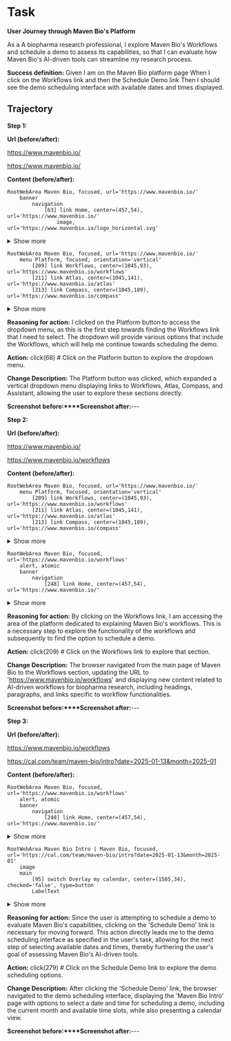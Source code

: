 # Task

**User Journey through Maven Bio's Platform**

As a A biopharma research professional,
I explore Maven Bio's Workflows and schedule a demo to assess its capabilities,
so that I can evaluate how Maven Bio's AI-driven tools can streamline my research process.

**Success definition:** Given I am on the Maven Bio platform page
When I click on the Workflows link and then the Schedule Demo link
Then I should see the demo scheduling interface with available dates and times displayed.

## Trajectory

**Step 1:**

**Url (before/after):** 

https://www.mavenbio.io/

https://www.mavenbio.io/

**Content (before/after):** 

```
RootWebArea Maven Bio, focused, url='https://www.mavenbio.io/'
	banner
		navigation
			[63] link Home, center=(457,54), url='https://www.mavenbio.io/'
				image, url='https://www.mavenbio.io/logo_horizontal.svg'
```
<details><summary>Show more</summary>

```
			[68] button Platform, center=(1045,54), expanded=False, hasPopup='menu', type=button
				paragraph
				image
			[72] link Research, center=(1166,54), url='https://www.mavenbio.io/research/page/1'
			[74] link Pricing, center=(1266,54), url='https://www.mavenbio.io/pricing'
			[80] link Sign in, center=(1370,54), url='https://auth.mavenbio.io/'
			[81] link Book a demo, center=(1499,54), url='https://cal.com/team/maven-bio/intro'
	main
		heading The AI Platform for BioPharma Knowledge Work
		paragraph
			StaticText Domain-specific AI for BioPharma consultants, investors, and in-house teams — reduce manual work and make better decisions
		[89] link Book a Demo, center=(359,532), url='https://cal.com/team/maven-bio/intro'
		navigation
			[95] link Workflows, center=(746,770), url='https://www.mavenbio.io/#workflows'
			[96] link Atlas, center=(888,770), url='https://www.mavenbio.io/#atlas'
			[97] link Compass, center=(1024,770), url='https://www.mavenbio.io/#compass'
			[98] link Assistant, center=(1181,770), url='https://www.mavenbio.io/#assistant'
		image
		heading Maven Workflows
		paragraph
			StaticText Collaborate directly with Maven's AI as it completes defined research tasks for you, in minutes. For example, our clinical data explorer workflow rapidly pulls together and standardizes clinical trial data for multiple assets
		link Collaborate with Maven Workflows, url='https://www.mavenbio.io/workflows'
		image Maven Workflows, url='https://www.mavenbio.io/_next/image?url=https%3A%2F%2Fmaven-bio-public.s3.us-east-1.amazonaws.com%2Fwebsite%2Fmaven_workflows.png&w=1080&q=75'
		separator, orientation='horizontal'
		image
		heading Maven Atlas
		paragraph
			StaticText Accelerate your research with hundreds of interactive indication landscapes. Generate custom landscapes, on demand, when an indication of interest is not available in the pre-built Atlas
		link Research with Maven Atlas, url='https://www.mavenbio.io/atlas'
		image Maven Atlas, url='https://www.mavenbio.io/_next/image?url=https%3A%2F%2Fmaven-bio-public.s3.us-east-1.amazonaws.com%2Fwebsite%2Fmaven_atlas.png&w=1080&q=75'
		separator, orientation='horizontal'
		image
		heading Maven Compass
		paragraph
			StaticText Create precise lists of companies, drugs, trials, and documents via natural language search. Use dozens of filters to refine your results.
		link Search with Maven Compass, url='https://www.mavenbio.io/compass'
		image Maven Compass, url='https://www.mavenbio.io/_next/image?url=https%3A%2F%2Fmaven-bio-public.s3.us-east-1.amazonaws.com%2Fwebsite%2Fmaven_compass.png&w=1080&q=75'
		separator, orientation='horizontal'
		image
		heading Maven Assistant
		paragraph
			StaticText Get instant answers to BioPharma questions, with direct links to primary sources. Answers grounded in the latest information from Maven Bio's curated database of BioPharma industry knowledge.
		link Get clarity with Maven Assistant, url='https://www.mavenbio.io/assistant'
		image Maven Assistant, url='https://www.mavenbio.io/_next/image?url=https%3A%2F%2Fmaven-bio-public.s3.us-east-1.amazonaws.com%2Fwebsite%2Fmaven_assistant.png&w=1080&q=75'
		image
		heading Unlock purpose-built AI research for your team
		paragraph
			StaticText Stop burning hours on manual data hunts — let Maven Bio do the heavy lifting so you can focus on the strategic decisions that drive your business forward.
		link Schedule a Demo, url='https://cal.com/team/maven-bio/intro'
	contentinfo
		image, url='https://www.mavenbio.io/logo_horizontal.svg'
		link, url='https://www.linkedin.com/company/mavenbio'
			image, url='https://www.mavenbio.io/linkedin.svg'
		navigation
			paragraph
				StaticText Platform
			link Maven Workflows, url='https://www.mavenbio.io/workflows'
			link Maven Atlas, url='https://www.mavenbio.io/atlas'
			link Maven Compass, url='https://www.mavenbio.io/compass'
			link Maven Assistant, url='https://www.mavenbio.io/assistant'
			paragraph
				StaticText Resources
			link Research, url='https://www.mavenbio.io/research/page/1'
			link Changelog, url='https://www.mavenbio.io/changelog'
			link Privacy Policy, url='https://www.mavenbio.io/privacy'
			link Terms of Service, url='https://www.mavenbio.io/terms'
		separator, orientation='horizontal'
		paragraph
			StaticText © Copyright
			StaticText 2025
			StaticText . All rights reserved.
	alert, atomic
```
</details>



```
RootWebArea Maven Bio, focused, url='https://www.mavenbio.io/'
	menu Platform, focused, orientation='vertical'
		[209] link Workflows, center=(1045,93), url='https://www.mavenbio.io/workflows'
		[211] link Atlas, center=(1045,141), url='https://www.mavenbio.io/atlas'
		[213] link Compass, center=(1045,189), url='https://www.mavenbio.io/compass'
```
<details><summary>Show more</summary>

```
		[215] link Assistant, center=(1045,237), url='https://www.mavenbio.io/assistant'
```
</details>

**Reasoning for action:** I clicked on the Platform button to access the dropdown menu, as this is the first step towards finding the Workflows link that I need to select. The dropdown will provide various options that include the Workflows, which will help me continue towards scheduling the demo.

**Action:** click(68) # Click on the Platform button to explore the dropdown menu.

**Change Description:** The Platform button was clicked, which expanded a vertical dropdown menu displaying links to Workflows, Atlas, Compass, and Assistant, allowing the user to explore these sections directly.

**Screenshot before:****Screenshot after:**---

**Step 2:**

**Url (before/after):** 

https://www.mavenbio.io/

https://www.mavenbio.io/workflows

**Content (before/after):** 

```
RootWebArea Maven Bio, focused, url='https://www.mavenbio.io/'
	menu Platform, focused, orientation='vertical'
		[209] link Workflows, center=(1045,93), url='https://www.mavenbio.io/workflows'
		[211] link Atlas, center=(1045,141), url='https://www.mavenbio.io/atlas'
		[213] link Compass, center=(1045,189), url='https://www.mavenbio.io/compass'
```
<details><summary>Show more</summary>

```
		[215] link Assistant, center=(1045,237), url='https://www.mavenbio.io/assistant'
```
</details>



```
RootWebArea Maven Bio, focused, url='https://www.mavenbio.io/workflows'
	alert, atomic
	banner
		navigation
			[248] link Home, center=(457,54), url='https://www.mavenbio.io/'
```
<details><summary>Show more</summary>

```
				image, url='https://www.mavenbio.io/logo_horizontal.svg'
			[253] button Platform, center=(1045,54), expanded=False, hasPopup='menu', type=button
				paragraph
				image
			[257] link Research, center=(1166,54), url='https://www.mavenbio.io/research/page/1'
			[259] link Pricing, center=(1266,54), url='https://www.mavenbio.io/pricing'
			[265] link Sign in, center=(1370,54), url='https://auth.mavenbio.io/'
			[266] link Book a demo, center=(1499,54), url='https://cal.com/team/maven-bio/intro'
	main
		image
		StaticText Maven Workflows
		heading AI-Driven Workflows for Rapid BioPharma Research
		paragraph
			StaticText Monitor Maven’s AI as it completes structured research tasks—step by step—in minutes. Observe progress in real time, intervene if needed, and finalize results with confidence.
		paragraph
			StaticText Maven Workflows leverage domain-expert-defined work plans to guide each stage of research. Users can review inputs and outputs at every step, intervene to refine data, and seamlessly collaborate with the agent to drastically shorten timelines. For instance, our Clinical Data Explorer rapidly collects and standardizes trial data across multiple assets.
		[279] link Schedule Demo, center=(492,705), url='https://cal.com/team/maven-bio/intro'
		separator, orientation='horizontal'
		image
		heading Maven Workflows
		paragraph
			StaticText Collaborate directly with Maven's AI as it completes defined research tasks for you, in minutes. For example, our clinical data explorer workflow rapidly pulls together and standardizes clinical trial data for multiple assets.
		image Maven Workflows, url='https://www.mavenbio.io/_next/image?url=https%3A%2F%2Fmaven-bio-public.s3.us-east-1.amazonaws.com%2Fwebsite%2Fmaven_workflows.png&w=640&q=75'
		image
		heading Unlock purpose-built AI research for your team
		paragraph
			StaticText Stop burning hours on manual data hunts — let Maven Bio do the heavy lifting so you can focus on the strategic decisions that drive your business forward.
		link Schedule a Demo, url='https://cal.com/team/maven-bio/intro'
	contentinfo
		image, url='https://www.mavenbio.io/logo_horizontal.svg'
		link, url='https://www.linkedin.com/company/mavenbio'
			image, url='https://www.mavenbio.io/linkedin.svg'
		navigation
			paragraph
				StaticText Platform
			link Maven Workflows, url='https://www.mavenbio.io/workflows'
			link Maven Atlas, url='https://www.mavenbio.io/atlas'
			link Maven Compass, url='https://www.mavenbio.io/compass'
			link Maven Assistant, url='https://www.mavenbio.io/assistant'
			paragraph
				StaticText Resources
			link Research, url='https://www.mavenbio.io/research/page/1'
			link Changelog, url='https://www.mavenbio.io/changelog'
			link Privacy Policy, url='https://www.mavenbio.io/privacy'
			link Terms of Service, url='https://www.mavenbio.io/terms'
		separator, orientation='horizontal'
		paragraph
			StaticText © Copyright
			StaticText 2025
			StaticText . All rights reserved.
```
</details>

**Reasoning for action:** By clicking on the Workflows link, I am accessing the area of the platform dedicated to explaining Maven Bio's workflows. This is a necessary step to explore the functionality of the workflows and subsequently to find the option to schedule a demo.

**Action:** click(209) # Click on the Workflows link to explore that section.

**Change Description:** The browser navigated from the main page of Maven Bio to the Workflows section, updating the URL to 'https://www.mavenbio.io/workflows' and displaying new content related to AI-driven workflows for biopharma research, including headings, paragraphs, and links specific to workflow functionalities.

**Screenshot before:****Screenshot after:**---

**Step 3:**

**Url (before/after):** 

https://www.mavenbio.io/workflows

https://cal.com/team/maven-bio/intro?date=2025-01-13&month=2025-01

**Content (before/after):** 

```
RootWebArea Maven Bio, focused, url='https://www.mavenbio.io/workflows'
	alert, atomic
	banner
		navigation
			[248] link Home, center=(457,54), url='https://www.mavenbio.io/'
```
<details><summary>Show more</summary>

```
				image, url='https://www.mavenbio.io/logo_horizontal.svg'
			[253] button Platform, center=(1045,54), expanded=False, hasPopup='menu', type=button
				paragraph
				image
			[257] link Research, center=(1166,54), url='https://www.mavenbio.io/research/page/1'
			[259] link Pricing, center=(1266,54), url='https://www.mavenbio.io/pricing'
			[265] link Sign in, center=(1370,54), url='https://auth.mavenbio.io/'
			[266] link Book a demo, center=(1499,54), url='https://cal.com/team/maven-bio/intro'
	main
		image
		StaticText Maven Workflows
		heading AI-Driven Workflows for Rapid BioPharma Research
		paragraph
			StaticText Monitor Maven’s AI as it completes structured research tasks—step by step—in minutes. Observe progress in real time, intervene if needed, and finalize results with confidence.
		paragraph
			StaticText Maven Workflows leverage domain-expert-defined work plans to guide each stage of research. Users can review inputs and outputs at every step, intervene to refine data, and seamlessly collaborate with the agent to drastically shorten timelines. For instance, our Clinical Data Explorer rapidly collects and standardizes trial data across multiple assets.
		[279] link Schedule Demo, center=(492,705), url='https://cal.com/team/maven-bio/intro'
		separator, orientation='horizontal'
		image
		heading Maven Workflows
		paragraph
			StaticText Collaborate directly with Maven's AI as it completes defined research tasks for you, in minutes. For example, our clinical data explorer workflow rapidly pulls together and standardizes clinical trial data for multiple assets.
		image Maven Workflows, url='https://www.mavenbio.io/_next/image?url=https%3A%2F%2Fmaven-bio-public.s3.us-east-1.amazonaws.com%2Fwebsite%2Fmaven_workflows.png&w=640&q=75'
		image
		heading Unlock purpose-built AI research for your team
		paragraph
			StaticText Stop burning hours on manual data hunts — let Maven Bio do the heavy lifting so you can focus on the strategic decisions that drive your business forward.
		link Schedule a Demo, url='https://cal.com/team/maven-bio/intro'
	contentinfo
		image, url='https://www.mavenbio.io/logo_horizontal.svg'
		link, url='https://www.linkedin.com/company/mavenbio'
			image, url='https://www.mavenbio.io/linkedin.svg'
		navigation
			paragraph
				StaticText Platform
			link Maven Workflows, url='https://www.mavenbio.io/workflows'
			link Maven Atlas, url='https://www.mavenbio.io/atlas'
			link Maven Compass, url='https://www.mavenbio.io/compass'
			link Maven Assistant, url='https://www.mavenbio.io/assistant'
			paragraph
				StaticText Resources
			link Research, url='https://www.mavenbio.io/research/page/1'
			link Changelog, url='https://www.mavenbio.io/changelog'
			link Privacy Policy, url='https://www.mavenbio.io/privacy'
			link Terms of Service, url='https://www.mavenbio.io/terms'
		separator, orientation='horizontal'
		paragraph
			StaticText © Copyright
			StaticText 2025
			StaticText . All rights reserved.
```
</details>



```
RootWebArea Maven Bio Intro | Maven Bio, focused, url='https://cal.com/team/maven-bio/intro?date=2025-01-13&month=2025-01'
	image
	main
		[95] switch Overlay my calendar, center=(1585,34), checked='false', type=button
		LabelText
```
<details><summary>Show more</summary>

```
			StaticText Overlay my calendar
		group
			[99] radio $Switch to monthly view, center=(1795,34), checked='true', type=button
			[103] radio $Switch to weekly view, center=(1837,34), checked='false', type=button
			[107] radio $Switch to column view, center=(1879,34), checked='false', type=button
		list
			listitem
				[117] link Maven Bio, center=(477,332), url='https://cal.com/team/maven-bio'
					image Maven Bio, url='https://cal.com/api/avatar/40373cf6-412b-40ad-ac05-63e13d275885.png'
			listitem
				[121] link Arjun Murthy, center=(497,332), url='https://cal.com/amurthy?redirect=false'
					image Arjun Murthy, url='https://cal.com/api/avatar/ecf891f8-a755-4668-b361-77bec196e94b.png'
			listitem
				[125] link Michael Brady, center=(517,332), url='https://cal.com/mwbrady?redirect=false'
					image Michael Brady, url='https://cal.com/api/avatar/dc992ae2-8238-43fb-8b89-e6a460423a73.png'
		paragraph
			StaticText Maven Bio
		heading Maven Bio Intro
		paragraph
			StaticText Maven Bio is the AI Platform for BioPharma Knowledge Work
		StaticText 30m
		generic
		StaticText Select...
		[152] combobox Timezone Select, center=(491,550), autocomplete=off, contenteditable=True, expanded=False, hasPopup='menu', type=text
		[141] svg, center=(473,550)
		strong
			StaticText January
		[160] svg, center=(560,550)
		StaticText 2025
		[169] button View previous month, center=(1126,326), type=button
		[171] button View next month, center=(1162,326), type=button
		StaticText SUN
		StaticText MON
		StaticText TUE
		StaticText WED
		StaticText THU
		StaticText FRI
		StaticText SAT
		button 1, disabled=True
		button 2, disabled=True
		button 3, disabled=True
		button 4, disabled=True
		button 5, disabled=True
		button 6, disabled=True
		button 7, disabled=True
		button 8, disabled=True
		button 9, disabled=True
		button 10, disabled=True
		button 11 today, disabled=True
		button 12, disabled=True
		button 13
		button 14
		button 15
		button 16
		button 17
		button 18, disabled=True
		button 19, disabled=True
		button 20
		button 21
		button 22
		button 23
		button 24
		button 25, disabled=True
		button 26, disabled=True
		button 27
		button 28
		button 29
		button 30
		button 31
		StaticText Mon
		StaticText 13
		group
			radio 12h, checked='true'
			radio 24h, checked='false'
		button 1:30pm
		button 2:00pm
		button 7:30pm
		button 8:00pm
		button 8:30pm
		button 9:00pm
		button 9:30pm
		button 10:00pm
		button 10:30pm
	alert, atomic
```
</details>

**Reasoning for action:** Since the user is attempting to schedule a demo to evaluate Maven Bio's capabilities, clicking on the 'Schedule Demo' link is necessary for moving forward. This action directly leads me to the demo scheduling interface as specified in the user's task, allowing for the next step of selecting available dates and times, thereby furthering the user's goal of assessing Maven Bio's AI-driven tools.

**Action:** click(279) # Click on the Schedule Demo link to explore the demo scheduling options.

**Change Description:** After clicking the 'Schedule Demo' link, the browser navigated to the demo scheduling interface, displaying the 'Maven Bio Intro' page with options to select a date and time for scheduling a demo, including the current month and available time slots, while also presenting a calendar view.

**Screenshot before:****Screenshot after:**---

